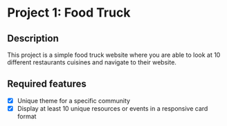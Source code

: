 # Project 1: Food Truck

## Description

This project is a simple food truck website where you are able to look at 10 different restaurants cuisines and navigate to their website.

## Required features

- [x] Unique theme for a specific community
- [x] Display at least 10 unique resources or events in a responsive card format
